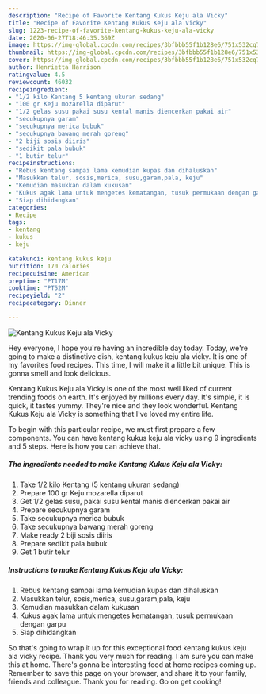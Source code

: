 ```yaml
---
description: "Recipe of Favorite Kentang Kukus Keju ala Vicky"
title: "Recipe of Favorite Kentang Kukus Keju ala Vicky"
slug: 1223-recipe-of-favorite-kentang-kukus-keju-ala-vicky
date: 2020-06-27T18:46:35.369Z
image: https://img-global.cpcdn.com/recipes/3bfbbb55f1b128e6/751x532cq70/kentang-kukus-keju-ala-vicky-foto-resep-utama.jpg
thumbnail: https://img-global.cpcdn.com/recipes/3bfbbb55f1b128e6/751x532cq70/kentang-kukus-keju-ala-vicky-foto-resep-utama.jpg
cover: https://img-global.cpcdn.com/recipes/3bfbbb55f1b128e6/751x532cq70/kentang-kukus-keju-ala-vicky-foto-resep-utama.jpg
author: Henrietta Harrison
ratingvalue: 4.5
reviewcount: 46032
recipeingredient:
- "1/2 kilo Kentang 5 kentang ukuran sedang"
- "100 gr Keju mozarella diparut"
- "1/2 gelas susu pakai susu kental manis diencerkan pakai air"
- "secukupnya garam"
- "secukupnya merica bubuk"
- "secukupnya bawang merah goreng"
- "2 biji sosis diiris"
- "sedikit pala bubuk"
- "1 butir telur"
recipeinstructions:
- "Rebus kentang sampai lama kemudian kupas dan dihaluskan"
- "Masukkan telur, sosis,merica, susu,garam,pala, keju"
- "Kemudian masukkan dalam kukusan"
- "Kukus agak lama untuk mengetes kematangan, tusuk permukaan dengan garpu"
- "Siap dihidangkan"
categories:
- Recipe
tags:
- kentang
- kukus
- keju

katakunci: kentang kukus keju 
nutrition: 170 calories
recipecuisine: American
preptime: "PT17M"
cooktime: "PT52M"
recipeyield: "2"
recipecategory: Dinner

---
```



![Kentang Kukus Keju ala Vicky](https://img-global.cpcdn.com/recipes/3bfbbb55f1b128e6/751x532cq70/kentang-kukus-keju-ala-vicky-foto-resep-utama.jpg)

Hey everyone, I hope you're having an incredible day today. Today, we're going to make a distinctive dish, kentang kukus keju ala vicky. It is one of my favorites food recipes. This time, I will make it a little bit unique. This is gonna smell and look delicious.



Kentang Kukus Keju ala Vicky is one of the most well liked of current trending foods on earth. It's enjoyed by millions every day. It's simple, it is quick, it tastes yummy. They're nice and they look wonderful. Kentang Kukus Keju ala Vicky is something that I've loved my entire life.


To begin with this particular recipe, we must first prepare a few components. You can have kentang kukus keju ala vicky using 9 ingredients and 5 steps. Here is how you can achieve that.

<!--inarticleads1-->

##### The ingredients needed to make Kentang Kukus Keju ala Vicky:

1. Take 1/2 kilo Kentang (5 kentang ukuran sedang)
1. Prepare 100 gr Keju mozarella diparut
1. Get 1/2 gelas susu, pakai susu kental manis diencerkan pakai air
1. Prepare secukupnya garam
1. Take secukupnya merica bubuk
1. Take secukupnya bawang merah goreng
1. Make ready 2 biji sosis diiris
1. Prepare sedikit pala bubuk
1. Get 1 butir telur




<!--inarticleads2-->

##### Instructions to make Kentang Kukus Keju ala Vicky:

1. Rebus kentang sampai lama kemudian kupas dan dihaluskan
1. Masukkan telur, sosis,merica, susu,garam,pala, keju
1. Kemudian masukkan dalam kukusan
1. Kukus agak lama untuk mengetes kematangan, tusuk permukaan dengan garpu
1. Siap dihidangkan




So that's going to wrap it up for this exceptional food kentang kukus keju ala vicky recipe. Thank you very much for reading. I am sure you can make this at home. There's gonna be interesting food at home recipes coming up. Remember to save this page on your browser, and share it to your family, friends and colleague. Thank you for reading. Go on get cooking!
